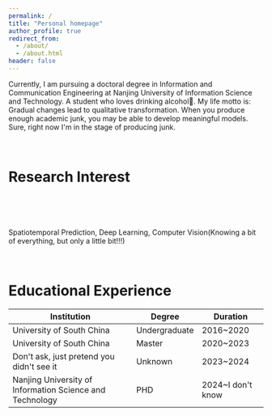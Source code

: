 ```yaml
---
permalink: /
title: "Personal homepage"
author_profile: true
redirect_from: 
  - /about/
  - /about.html
header: false
---
```


Currently, I am pursuing a doctoral degree in Information and Communication Engineering at Nanjing University of Information Science and Technology. A student who loves drinking alcohol🍺. My life motto is: Gradual changes lead to qualitative transformation. When you produce enough academic junk, you may be able to develop meaningful models. Sure, right now I'm in the stage of producing junk.<br><br><br>


Research Interest
=====
  <br><br><br>
  
  
Spatiotemporal Prediction, Deep Learning, Computer Vision(Knowing a bit of everything, but only a little bit!!!)<br><br><br>

Educational Experience
======
  
  
  
  
| **Institution**                             | **Degree**       | **Duration**       |
|-----------------------------------------|--------------|----------------|
| University of South China               | Undergraduate| 2016~2020      |
| University of South China               | Master       | 2020~2023      |
| Don't ask, just pretend you didn't see it | Unknown     | 2023~2024      |
| Nanjing University of Information Science and Technology | PHD | 2024~I don't know |